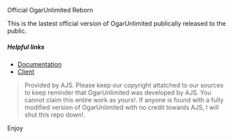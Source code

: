 Official OgarUnlimited Reborn

This is the lastest official version of OgarUnlimited publically released to the public. 

##### Helpful links
- [Documentation](https://github.com/LegitSoulja/ogarul/blob/master/src/README.md)
- [Client](https://ogarul.legitsoulja.info)

> Provided by AJS. Please keep our copyright attatched to our sources to keep reminder that OgarUnlimited was developed by AJS. You cannot claim this entire work as yours!. If anyone is found with a fully modified version of OgarUnlimited with no credit towards AJS, I will shut this repo down!.

Enjoy
